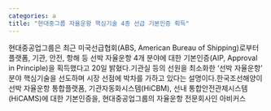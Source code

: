 ```yaml
---
categories: a
title: "현대중그룹 자율운항 핵심기술 4종 선급 기본인증 획득"
---
```

현대중공업그룹은 최근 미국선급협회(ABS, American Bureau of Shipping)로부터 플랫폼, 기관, 안전, 항해 등 선박 자율운항 4개 분야에 대한 기본인증(AIP, Approval in Principle)을 획득했다고 20일 밝혔다.기관실 등의 선원을 최소화한 ‘선박 자율운항’ 분야 핵심기술을 선도하며 시장 선점에 박차를 가하고 있다는 설명이다.한국조선해양이 선박 자율운항 통합플랫폼, 기관자동화시스템(HiCBM), 선내 통합안전관제시스템(HiCAMS)에 대한 기본인증을, 현대중공업그룹의 자율운항 전문회사인 아비커스